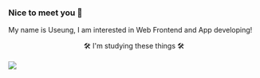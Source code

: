 ### Nice to meet you 👋
My name is Useung, I am interested in Web Frontend and App developing!

<center>🛠 I'm studying these things 🛠</center>
<br/>
<img src="https://img.shields.io/badge/JavaScript-3DDC84?style=flat-square&logo=JavaScript&logoColor=white"/>

<!--
**woose28/woose28** is a ✨ _special_ ✨ repository because its `README.md` (this file) appears on your GitHub profile.

Here are some ideas to get you started:

- 🔭 I’m currently working on ...
- 🌱 I’m currently learning ...
- 👯 I’m looking to collaborate on ...
- 🤔 I’m looking for help with ...
- 💬 Ask me about ...
- 📫 How to reach me: ...
- 😄 Pronouns: ...
- ⚡ Fun fact: ...
-->
